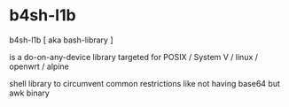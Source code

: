 # b4sh-l1b

b4sh-l1b [ aka bash-library ] 

is a do-on-any-device library targeted for POSIX / System V / linux / openwrt / alpine

shell library to circumvent common restrictions like not having base64 but awk binary 

